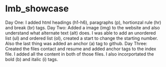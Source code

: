 # lmb_showcase
Day One: I added html headings (h1-h6), paragraphs (p), hortionzal rule (hr) and break (br) tags.
Day Two: Added a image (img) to the website and also understand what alternate text (alt) does. I was able to add an unordered list (ul) and ordered list (ol), created a start to change the starting number. Also the last thing was added an anchor (a) tag to github. 
Day Three: Created the files contact and resume and added anchor tags to the index file. I added all the content in both of those files. I also incorportated the bold (b) and italic (i) tags.
